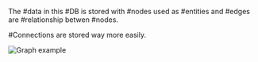 The #data in this #DB is stored with #nodes used as #entities and #edges are #relationship betwen #nodes.

#Connections are stored way more easily.

![Graph example](Graph.png)
